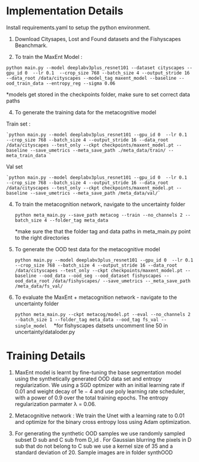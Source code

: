 # Implementation Details 
Install requirements.yaml to setup the python environment.

1. Download Citysapes, Lost and Found datasets and the Fishyscapes Beanchmark. 

2. To train the MaxEnt Model :

 `python main.py --model deeplabv3plus_resnet101 --dataset cityscapes --gpu_id 0  --lr 0.1  --crop_size 768 --batch_size 4 --output_stride 16 --data_root /data/cityscapes --model_tag maxent_model --baseline --ood_train_data --entropy_reg --sigma 0.06`

   *models get stored in the checkpoints folder, make sure to set correct data paths
     

4. To generate the training data for the metacognitive model

  Train set :
  
    `python main.py --model deeplabv3plus_resnet101 --gpu_id 0  --lr 0.1  --crop_size 768 --batch_size 4 --output_stride 16 --data_root /data/cityscapes --test_only --ckpt checkpoints/maxent_model.pt --baseline --save_umetrics --meta_save_path ./meta_data/train/ --meta_train_data `

   Val set 

    `python main.py --model deeplabv3plus_resnet101 --gpu_id 0  --lr 0.1  --crop_size 768 --batch_size 4 --output_stride 16 --data_root /data/cityscapes --test_only --ckpt checkpoints/maxent_model.pt --baseline --save_umetrics --meta_save_path /meta_data/val/`


4. To train the metacognition network, navigate to the uncertainty folder 

     `python meta_main.py --save_path metacog --train --no_channels 2 --batch_size 4 --folder_tag meta_data `
 
    *make sure the that the folder tag and data paths in meta_main.py point to the right directories
    

5. To generate the OOD test data for the metacognitive model

    ` python main.py --model deeplabv3plus_resnet101 --gpu_id 0  --lr 0.1  --crop_size 768 --batch_size 4 --output_stride 16 --data_root /data/cityscapes --test_only --ckpt checkpoints/maxent_model.pt --baseline --ood_data --ood_seg --ood_dataset fishyscapes --ood_data_root /data/fishyscapes/ --save_umetrics --_meta_save_path /meta_data/fs_val/ 
`

6. To evaluate the MaxEnt + metacognition network - navigate to the uncertainty folder

    `python meta_main.py --ckpt metacog/model.pt --eval --no_channels 2 --batch_size 1 --folder_tag meta_data --ood_tag fs_val --single_model 
`
   *for fishyscapes datsets uncomment line 50 in uncertainty/dataloder.py


# Training Details 

1. MaxEnt model is learnt by fine-tuning the base segmentation model using the synthetically generated OOD data set and entropy regularization.  We using a SGD optmizer with an initial learning rate if 0.01 and weight decay of 1e − 4 and use poly learning rate scheduler, with a power of 0.9 over the total training epochs. The entropy regularization parmater λ = 0.06.

2. Metacognitive network : We train the Unet with a learning rate to 0.01 and optimize for the binary cross entropy loss using Adam optimization.

3. For generating the synthetic OOD samples we use randomly sampled subset D sub and C sub from D_id . For Gaussian blurring the pixels in D sub that do not belong to C sub we use a kernel size of 35 and a standard deviation of 20. Sample images are in folder synthOOD




